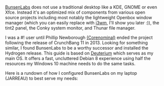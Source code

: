 [BunsenLabs](https://www.bunsenlabs.org/) does not use a traditional desktop like a KDE, GNOME or even Xfce. Instead it's an optimized mix of components from various open source projects including most notably the lightweight Openbox window manager (which you can easily replace with [i3wm](https://i3wm.org/), I'll show you later :)), the tint2 panel, the Conky system monitor, and Thunar file manager. 

I was a #! user until Phillip Newborough [(Corenominal)](https://corenominal.org) ended the project following the release of CrunchBang 11 in 2013. Looking for something similar, I found BunsenLabs to be a worthy successor and installed the Hydrogen release. This guide is based on [Deuterium](https://www.bunsenlabs.org/installation.html#downloads) which serves as my main OS. It offers a fast, uncluttered Debian 8 experience using half the resources my Windows 10 machine needs to do the same tasks. 

Here is a rundown of how I configured BunsenLabs on my laptop (JARREAU) to best serve my needs:

